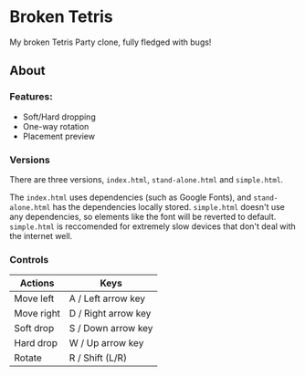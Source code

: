 # Broken Tetris

My broken Tetris Party clone, fully fledged with bugs!

## About

### Features:

- Soft/Hard dropping
- One-way rotation
- Placement preview

### Versions

There are three versions, `index.html`, `stand-alone.html` and `simple.html`.

The `index.html` uses dependencies (such as Google Fonts), and `stand-alone.html` has the dependencies locally stored. `simple.html` doesn't use any dependencies, so elements like the font will be reverted to default. `simple.html` is reccomended for extremely slow devices that don't deal with the internet well.

### Controls

| Actions    | Keys    |
|-------------|-------------|
| Move left | A / Left arrow key |
| Move right | D / Right arrow key |
| Soft drop | S / Down arrow key |
| Hard drop | W / Up arrow key |
| Rotate | R / Shift (L/R) | 
